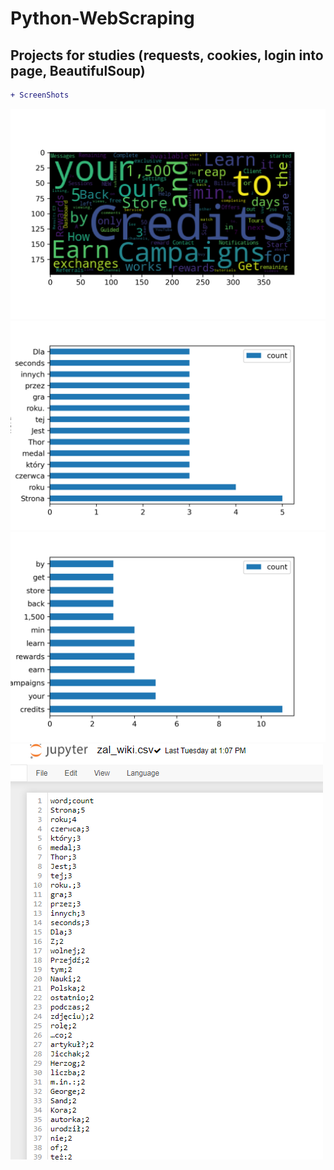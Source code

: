 # Python-WebScraping

## Projects for studies (requests, cookies, login into page, BeautifulSoup)

```diff
+ ScreenShots
```

![Alt text](/ScreenShots/zal1.png?raw=true "Title")
![Alt text](/ScreenShots/zal_wiki.png?raw=true "Title")
![Alt text](/ScreenShots/ytmonster_png.png?raw=true "Title")
![Alt text](/ScreenShots/csvv.png?raw=true "Title")
